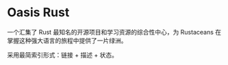 # Oasis Rust

一个汇集了 Rust 最知名的开源项目和学习资源的综合性中心，为 Rustaceans 在掌握这种强大语言的旅程中提供了一片绿洲。

采用最简索引形式：链接 + 描述 + 状态。

